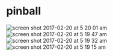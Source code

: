 # pinball

![screen shot 2017-02-20 at 5 20 01 am](https://cloud.githubusercontent.com/assets/6447711/23120989/a41f6700-f72c-11e6-86ce-4a592c02f5a0.png)
![screen shot 2017-02-20 at 5 19 47 am](https://cloud.githubusercontent.com/assets/6447711/23121012/b51f9e08-f72c-11e6-81fb-7f1d5a891312.png)
![screen shot 2017-02-20 at 5 19 32 am](https://cloud.githubusercontent.com/assets/6447711/23121015/b9b99b26-f72c-11e6-9e32-ef40345107c4.png)
![screen shot 2017-02-20 at 5 19 15 am](https://cloud.githubusercontent.com/assets/6447711/23121018/bdb85460-f72c-11e6-86c2-5a20852c6205.png)
